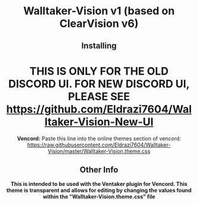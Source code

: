 <div align="center">

# Walltaker-Vision v1 (based on ClearVision v6)

## Installing
# **THIS IS ONLY FOR THE OLD DISCORD UI. FOR NEW DISCORD UI, PLEASE SEE https://github.com/Eldrazi7604/Walltaker-Vision-New-UI**

**Vencord:**
Paste this line into the online themes section of vencord: https://raw.githubusercontent.com/Eldrazi7604/Walltaker-Vision/master/Walltaker-Vision.theme.css
## Other Info
**This is intended to be used with the Ventaker plugin for Vencord. This theme is transparent and allows for editing by changing the values found within the "Walltaker-Vision.theme.css" file**
